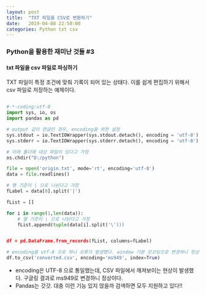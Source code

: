 ```yaml
---
layout: post
title:  "TXT 파일을 CSV로 변환하기"
date:   2019-04-08 22:50:00
categories: Python txt csv
---
```


 
  
   
### Python을 활용한 재미난 것들 #3
#### txt 파일을 csv 파일로 파싱하기

TXT 파일이 특정 조건에 맞춰 기록이 되어 있는 상태다.
이를 쉽게 편집하기 위해서 csv 파일로 저장하는 예제이다.


``` python

#-*-coding:utf-8
import sys, io, os
import pandas as pd

# output 값이 한글인 경우, encoding을 위한 설정
sys.stdout = io.TextIOWrapper(sys.stdout.detach(), encoding = 'utf-8')
sys.stderr = io.TextIOWrapper(sys.stderr.detach(), encoding = 'utf-8')

# 아래 폴더에 대상 파일이 있다고 가정
os.chdir("D:/python")

file = open('origin.txt', mode='rt', encoding='utf-8')
data = file.readlines()

# 행 기준이 | 으로 나뉜다고 가정
fLabel = data[0].split('|')

fList = []

for i in range(1,len(data)):
    # 열 기준이 \ 으로 나뉜다고 가정
    fList.append(tuple(data[i].split('\')))


df = pd.DataFrame.from_records(fList, columns=fLabel)

# encoding을 utf-8 으로 하니 오류가 발생했다. window 기본 인코딩으로 변경하니 정상!
df.to_csv('converted.csv', encoding='ms949', index=True)


```


* encoding은 UTF-8 으로 통일했는데, CSV 파일에서 깨져보이는 현상이 발생했다. 구글링 결과로 ms949로 변경하니 정상이다.
* Pandas는 갓갓. 대충 이런 기능 있지 않을까 검색하면 모두 지원하고 있다!! 
